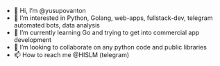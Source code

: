 - 👋 Hi, I’m @yusupovanton
- 👀 I’m interested in Python, Golang, web-apps, fullstack-dev, telegram automated bots, data analysis
- 🌱 I’m currently learning Go and trying to get into commercial app development
- 💞️ I’m looking to collaborate on any python code and public libraries
- 📫 How to reach me @HISLM (telegram)

<!---
yusupovanton/yusupovanton is a ✨ special ✨ repository because its `README.md` (this file) appears on your GitHub profile.
You can click the Preview link to take a look at your changes.
--->
